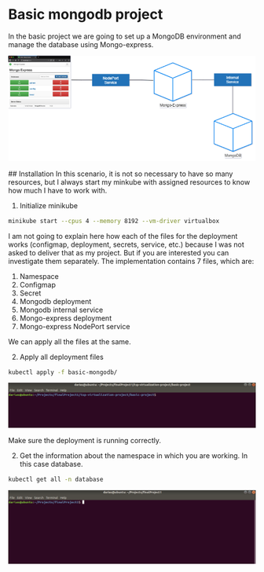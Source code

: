 # Basic mongodb project
In the basic project we are going to set up a MongoDB environment and manage the database using Mongo-express.
<p align="center">
<img src=assets/basic-project-diagram.png>
</p>
## Installation
In this scenario, it is not so necessary to have so many resources, but I always start my minkube with assigned resources to know how much I have to work with.

1. Initialize minikube
```bash
minikube start --cpus 4 --memory 8192 --vm-driver virtualbox
```

I am not going to explain here how each of the files for the deployment works (configmap, deployment, secrets, service, etc.) because I was not asked to deliver that as my project. But if you are interested you can investigate them separately. The implementation contains 7 files, which are:

1. Namespace
2. Configmap
3. Secret
4. Mongodb deployment
5. Mongodb internal service
6. Mongo-express deployment
7. Mongo-express NodePort service

We can apply all the files at the same.

2. Apply all deployment files
```bash
kubectl apply -f basic-mongodb/
```

![](assets/kubectl-apply.gif)

Make sure the deployment is running correctly.

2. Get the information about the namespace in which you are working. In this case database.
```bash
kubectl get all -n database
```

![](assets/kubectl-getall.gif)
